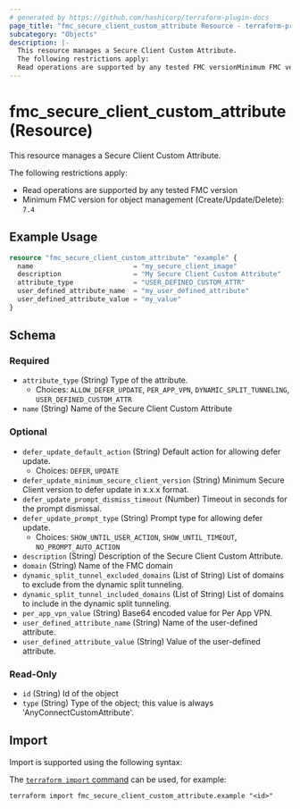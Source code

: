 ```yaml
---
# generated by https://github.com/hashicorp/terraform-plugin-docs
page_title: "fmc_secure_client_custom_attribute Resource - terraform-provider-fmc"
subcategory: "Objects"
description: |-
  This resource manages a Secure Client Custom Attribute.
  The following restrictions apply:
  Read operations are supported by any tested FMC versionMinimum FMC version for object management (Create/Update/Delete): 7.4
---
```


# fmc_secure_client_custom_attribute (Resource)

This resource manages a Secure Client Custom Attribute.

The following restrictions apply:
  - Read operations are supported by any tested FMC version
  - Minimum FMC version for object management (Create/Update/Delete): `7.4`

## Example Usage

```terraform
resource "fmc_secure_client_custom_attribute" "example" {
  name                         = "my_secure_client_image"
  description                  = "My Secure Client Custom Attribute"
  attribute_type               = "USER_DEFINED_CUSTOM_ATTR"
  user_defined_attribute_name  = "my_user_defined_attribute"
  user_defined_attribute_value = "my_value"
}
```

<!-- schema generated by tfplugindocs -->
## Schema

### Required

- `attribute_type` (String) Type of the attribute.
  - Choices: `ALLOW_DEFER_UPDATE`, `PER_APP_VPN`, `DYNAMIC_SPLIT_TUNNELING`, `USER_DEFINED_CUSTOM_ATTR`
- `name` (String) Name of the Secure Client Custom Attribute

### Optional

- `defer_update_default_action` (String) Default action for allowing defer update.
  - Choices: `DEFER`, `UPDATE`
- `defer_update_minimum_secure_client_version` (String) Minimum Secure Client version to defer update in x.x.x format.
- `defer_update_prompt_dismiss_timeout` (Number) Timeout in seconds for the prompt dismissal.
- `defer_update_prompt_type` (String) Prompt type for allowing defer update.
  - Choices: `SHOW_UNTIL_USER_ACTION`, `SHOW_UNTIL_TIMEOUT`, `NO_PROMPT_AUTO_ACTION`
- `description` (String) Description of the Secure Client Custom Attribute.
- `domain` (String) Name of the FMC domain
- `dynamic_split_tunnel_excluded_domains` (List of String) List of domains to exclude from the dynamic split tunneling.
- `dynamic_split_tunnel_included_domains` (List of String) List of domains to include in the dynamic split tunneling.
- `per_app_vpn_value` (String) Base64 encoded value for Per App VPN.
- `user_defined_attribute_name` (String) Name of the user-defined attribute.
- `user_defined_attribute_value` (String) Value of the user-defined attribute.

### Read-Only

- `id` (String) Id of the object
- `type` (String) Type of the object; this value is always 'AnyConnectCustomAttribute'.

## Import

Import is supported using the following syntax:

The [`terraform import` command](https://developer.hashicorp.com/terraform/cli/commands/import) can be used, for example:

```shell
terraform import fmc_secure_client_custom_attribute.example "<id>"
```
